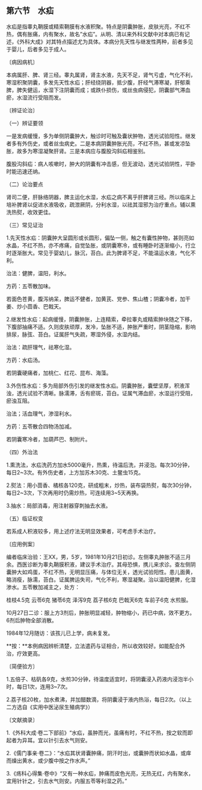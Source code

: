 ## 第六节　水疝

水疝是指睾丸鞘膜或精索鞘膜有水液积聚。特点是阴囊肿胀，皮肤光亮，不红不热，偶有胀痛，内有聚水，故名”水疝”。从明、清以来外科文献中对本病已有记述，《外科大成》对其特点描述尤为具体。本病分先天性与继发性两种，前者多见于婴儿，后者多见于成人。

〔病因病机〕

本病属肝、脾、肾三经。睾丸属肾，肾主水液，先天不足，肾气亏虚，气化不利，寒湿积聚阴囊，多发先天性水疝；肝经绕阴器，抵少腹，肝经气滞寒凝，肝郁乘脾，脾失健运，水湿下注阴囊而成；或跌仆损伤，或丝虫病侵犯，阴囊部气滞血瘀，水湿流行受阻而发。

〔辨证论治〕

（一）辨证要领

一是发病缓慢，多为单侧阴囊肿大，触诊时可触及囊状肿物，透光试验阳性。继发者多有外伤史，或者丝虫病史。二是本病阴囊肿胀光亮，不红不热，甚或发凉坠胀，故多为寒湿凝聚肝肾。三是本病应与腹股沟斜疝相鉴别。

腹股沟斜疝：病人咳嗽时，肿大的阴囊有冲击感，但无波动，透光试验阴性，平卧时能迅速还纳。

（二）论治要点

肾司二便，肝脉络阴器，脾主运化水湿，水疝之病不离乎肝脾肾三经。所以临床上培补脾肾以促进水液吸收，疏泄厥阴，分利水湿，以祛其湿邪为治疗重点。辅以熏洗热熨，收效更佳。

（三）常见证治

1.先天性水疝：阴囊肿大呈圆形或长圆形，偏坠一侧，触之有囊性肿物，甚则亮如水晶，不红不热，亦不疼痛，自觉坠胀，或阴囊寒冷，或有睡卧时逐渐缩小，行立时逐渐胀大。常见于婴幼儿，脉沉，苔白。此为脾肾不足，不能温运水液，气化不利。

治法：健脾，温阳，利水。

方药：五苓散加味。

若面色苍黄，腹泻纳呆，脾运不健者，加黄芪、党参、焦山楂；阴囊冷者，加干姜、炒小茴香、巴戟天。

2.继发性水疝：起病缓慢，阴囊肿胀，上连精索，牵拉睾丸或精索肿块随之下移，下腹部抽痛不适。久则皮肤顽厚，发冷，坠胀不适，肿胀严重时，阴茎隐缩，影响排尿，脉弦、苔白。证属肝气失疏，寒湿外侵，水湿内结。

治法：疏肝理气，祛寒化湿。

方药：水疝汤。

若阴囊硬痛者，加桃仁、红花、昆布、海藻。

3.外伤性水疝：多为局部外伤引发的继发性水疝。阴囊肿胀，囊壁坚厚，积液浑浊，透光试验不清晰。脉濡滞，舌有瘀斑，苔白。证属气滞血瘀，水湿运行受阻，瘀浊互阻。

治法；活血理气，渗湿利水。

方药：五苓散合四物汤加减。

若阴囊寒冷者，加葫芦巴、制附片。

（四）外治法

1.熏洗法，水疝洗药方加水5000毫升，热熏，待温后洗，并浸泡。每次30分钟，每日2~3次。有外伤史者，上方加苏木30克、土鳖虫15克。

2.熨法：用小茴香、橘核各120克，研成粗末，炒热，装布袋热熨，每次30分钟，每日2~3次，下次再用时仍需炒热，可连续用3~5天再换。

3.抽水：局部消毒，用注射器穿刺抽去水液。

（五）临证权变

若系成人积液较多，用上述疗法无明显效果者，可考虑手术治疗。

〔应用例案〕

编者临床治验：王XX，男，5岁，1981年10月21日初诊。左侧睾丸肿胀不适三月余。西医诊断为睾丸鞘膜积液，建议手术治疗。其母恐惧，携儿来求诊。查左侧阴囊肿大如鸡蛋，不红不热，无明显压痛，与体位无关，透光试验阳性。患儿面黄，略消瘦，脉濡，苔白。证属脾运失司，气化不利，寒湿凝聚。治以温阳健脾，化湿渗水。五苓散加减主之，处方：

桂枝4.5克 云苓6克 猪苓6克 泽泻9克 荔子核6克 巴戟天6克 车前子6克 水煎服。

10月27日二诊：服上方3剂后，肿胀明显减轻，肿物缩小，药已中病，效不更方。6剂后肿物全部消散。

1984年12月随访：该孩儿已上学，病未复发。

**按：**本例病因辨析清楚，立法遣药与证相合，所以收效较好。如能配合外治，疗效更高。

〔简便验方〕

1.五倍子、枯矾各9克，水煎30分钟，待温度适宜时，将阴囊浸入药液内浸泡半小时，每日1次，连用3~7次。

2.荔子核20枚，加水煮沸，并加醋数滴，将阴囊浸于液内热浴，每日2次。（以上二方选自《实用中医泌尿生殖病学》）

〔文献摘录〕

1.《外科大成·卷二下部前》“水疝，虽肿而光，虽痛有时，不红不热，按之软而即起者为异耳。宜以针引去水气则安。

2.《儒门事亲·卷二》：“水疝其状肾囊肿痛，阴汗时出，或囊肿而状如水晶，或痒而燥出黄水，或少腹中按之作水声。”

3.《疡科心得集·卷中》“又有一种水疝，肿痛而皮色光亮，无热无红，内有聚水，宜用针针之，引去水气则安。内服五苓等利湿之药。”